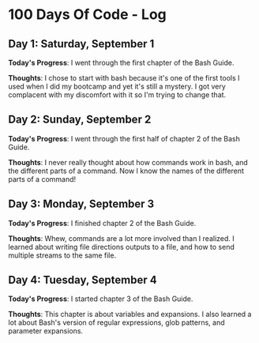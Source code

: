 # 100 Days Of Code - Log

## Day 1: Saturday, September 1

**Today's Progress**: I went through the first chapter of the Bash Guide.

**Thoughts**: I chose to start with bash because it's one of the first tools I used when I did my bootcamp and yet it's still a mystery. I got very complacent with my discomfort with it so I'm trying to change that.

## Day 2: Sunday, September 2

**Today's Progress**: I went through the first half of chapter 2 of the Bash Guide.

**Thoughts**: I never really thought about how commands work in bash, and the different parts of a command. Now I know the names of the different parts of a command!

## Day 3: Monday, September 3

**Today's Progress**: I finished chapter 2 of the Bash Guide.

**Thoughts**: Whew, commands are a lot more involved than I realized. I learned about writing file directions outputs to a file, and how to send multiple streams to the same file.

## Day 4: Tuesday, September 4

**Today's Progress**: I started chapter 3 of the Bash Guide.

**Thoughts**: This chapter is about variables and expansions. I also learned a lot about Bash's version of regular expressions, glob patterns, and parameter expansions.
